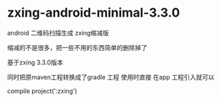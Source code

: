 # zxing-android-minimal-3.3.0

android 二维码扫描生成 zxing缩减版

缩减的不是很多，把一些不用的东西简单的删除掉了

基于zxing 3.3.0版本

同时把原maven工程转换成了gradle 工程
使用时直接 在app 工程引入就可以

compile project(':zxing')
